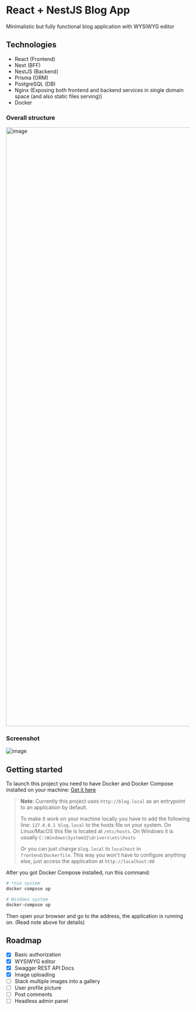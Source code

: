 # React + NestJS Blog App

Minimalistic but fully functional blog application with WYSIWYG editor

## Technologies

- React (Frontend)
- Next (BFF)
- NestJS (Backend)
- Prisma (ORM)
- PostgreSQL (DB)
- Nginx (Exposing both frontend and backend services in single domain space (and also static files serving))
- Docker

### Overall structure

<img width="1637" alt="image" src="https://github.com/len0xx/blog-react-nest/assets/21990466/c548712d-573b-422a-8139-e67fd31b8c32">


### Screenshot

![image](https://github.com/len0xx/blog-react-nest/assets/21990466/260c9d79-5976-40cc-b04b-983d54a26e37)


## Getting started

To launch this project you need to have Docker and Docker Compose installed on your machine: [Get it here](https://docs.docker.com/get-docker/)

> **Note**: Currently this project uses `http://blog.local` as an entrypoint to an application by default.
> 
> To make it work on your machine locally you have to add the following line: `127.0.0.1 blog.local` to the hosts file on your system. On Linux/MacOS this file is located at `/etc/hosts`. On Windows it is usually `C:\Windows\System32\drivers\etc\hosts`
> 
> Or you can just change `blog.local` to `localhost` in `frontend/Dockerfile`. This way you won't have to configure anything else, just access the application at `http://localhost:80`

After you got Docker Compose installed, run this command:
```bash
# *nix system
docker compose up

# Windows system
docker-compose up
```

Then open your browser and go to the address, the application is running on. (Read note above for details)

## Roadmap
- [x] Basic authorization
- [x] WYSIWYG editor
- [x] Swagger REST API Docs
- [x] Image uploading
- [ ] Stack multiple images into a gallery
- [ ] User profile picture
- [ ] Post comments
- [ ] Headless admin panel
